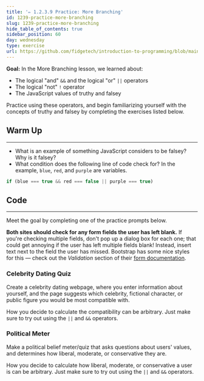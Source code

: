 ```yaml
---
title: '✏️ 1.2.3.9 Practice: More Branching'
id: 1239-practice-more-branching
slug: 1239-practice-more-branching
hide_table_of_contents: true
sidebar_position: 60
day: wednesday
type: exercise
url: https://github.com/fidgetech/introduction-to-programming/blob/main/3h_classwork_practice_more_branching.md
---
```


**Goal:**  In the More Branching lesson, we learned about:

* The logical "and" `&&` and the logical "or" `||` operators
* The logical "not" `!` operator
* The JavaScript values of truthy and falsey

Practice using these operators, and begin familiarizing yourself with the concepts of truthy and falsey by completing the exercises listed below.

## Warm Up
<hr />

* What is an example of something JavaScript considers to be falsey? Why is it falsey?
* What condition does the following line of code check for? In the example, `blue`, `red`, and `purple` are variables. 

```js
if (blue === true && red === false || purple === true)
```

## Code
<hr />

Meet the goal by completing one of the practice prompts below. 

**Both sites should check for any form fields the user has left blank.** If you're checking multiple fields, don't pop up a dialog box for each one; that could get annoying if the user has left multiple fields blank! Instead, insert text next to the field the user has missed. Bootstrap has some nice styles for this — check out the _Validation_ section of their [form documentation](https://getbootstrap.com/docs/4.5/components/forms/).

### Celebrity Dating Quiz

Create a celebrity dating webpage, where you enter information about yourself, and the page suggests which celebrity, fictional character, or public figure you would be most compatible with. 

How you decide to calculate the compatibility can be arbitrary. Just make sure to try out using the `||` and `&&` operators.

### Political Meter

Make a political belief meter/quiz that asks questions about users' values, and determines how liberal, moderate, or conservative they are. 

How you decide to calculate how liberal, moderate, or conservative a user is can be arbitrary. Just make sure to try out using the `||` and `&&` operators.
